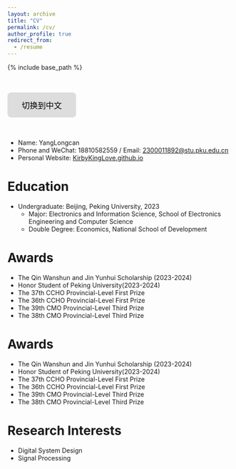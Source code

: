 ```yaml
---
layout: archive
title: "CV"
permalink: /cv/
author_profile: true
redirect_from:
  - /resume
---
```




{% include base_path %}

<head>
    <meta charset="UTF-8">
    <meta name="viewport" content="width=device-width, initial-scale=1.0">
    <title>中文页面</title>
    <style>
        .btn {
            background-color: #ddd; 
            border: none;
            color: black;
            padding: 15px 32px;
            text-align: center;
            text-decoration: none;
            display: inline-block;
            font-size: 18px;
            cursor: pointer;
            border-radius: 8px;
            transition: background-color 0.3s, transform 0.2s;
        }
        .btn:hover {
            background-color: #ccc; 
            transform: scale(1.1); /* 放大效果 */
        }
        .btn:active {
            background-color: #bbb; /* 点击时变更颜色 */
            transform: scale(1.05); /* 按钮按下时稍微缩小 */
        }
    </style>
</head>
<body>
    <br/><br/>
    <div class="container">
<button class="btn" onclick="window.location.href='/cv-zh'">切换到中文</button>
    </div>
    <br/><br/>
</body>

* Name: YangLongcan 
* Phone and WeChat: 18810582559 / Email: [2300011892@stu.pku.edu.cn](2300011892@stu.pku.edu.cn)
* Personal Website: [KirbyKingLove.github.io](https://kirbykinglove.github.io/)

Education
======
* Undergraduate: Beijing, Peking University, 2023
  * Major: Electronics and Information Science, School of Electronics Engineering and Computer Science
  * Double Degree: Economics, National School of Development

Awards
======
* The Qin Wanshun and Jin Yunhui Scholarship (2023-2024)
* Honor Student of Peking University(2023-2024)
* The 37th CCHO  Provincial-Level First Prize
* The 36th CCHO  Provincial-Level First Prize
* The 39th CMO  Provincial-Level Third Prize
* The 38th CMO  Provincial-Level Third Prize

Awards
======
* The Qin Wanshun and Jin Yunhui Scholarship (2023-2024)
* Honor Student of Peking University(2023-2024)
* The 37th CCHO  Provincial-Level First Prize
* The 36th CCHO  Provincial-Level First Prize
* The 39th CMO  Provincial-Level Third Prize
* The 38th CMO  Provincial-Level Third Prize

Research Interests
======
* Digital System Design
* Signal Processing
<!--
Work experience
======
* Summer 2015: Research Assistant
  * Github University
  * Duties included: Tagging issues
  * Supervisor: Professor Git

* Fall 2015: Research Assistant
  * Github University
  * Duties included: Merging pull requests
  * Supervisor: Professor Hub
  


Publications
======
  <ul>{% for post in site.publications %}
    {% include archive-single-cv.html %}
  {% endfor %}</ul>
  
Talks
======
  <ul>{% for post in site.talks %}
    {% include archive-single-talk-cv.html %}
  {% endfor %}</ul>
  
Teaching
======
  <ul>{% for post in site.teaching %}
    {% include archive-single-cv.html %}
  {% endfor %}</ul>
  
Service and leadership
======
* Currently signed in to 43 different slack teams
-->